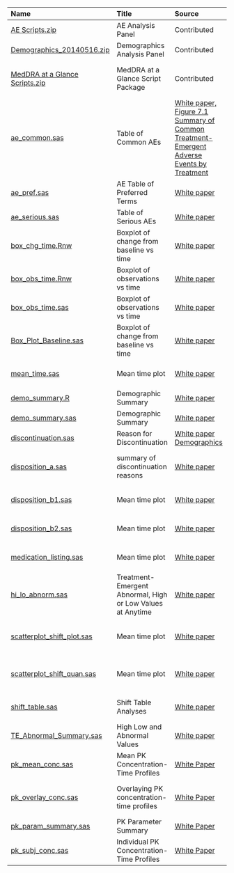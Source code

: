 | **Name** | **Title** | **Source** | **Type** | **Language** | **Keywords** | **Qualification** |
|:---------|:----------|:-----------|:---------|:-------------|:-------------|:------------------|
| [AE Scripts.zip](https://code.google.com/p/phuse-scripts/source/browse/trunk/contributed/AE/AE%20Scripts.zip) | AE Analysis Panel | Contributed | table(AE) | SAS (9.2) | AE, Scripts | Contributed |
| [Demographics\_20140516.zip](https://code.google.com/p/phuse-scripts/source/browse/trunk/contributed/DM/Demographics_20140516.zip) | Demographics Analysis Panel | Contributed | table(none) | SAS (9.3) | DM, table | Contributed |
| [MedDRA at a Glance Scripts.zip](https://code.google.com/p/phuse-scripts/source/browse/trunk/contributed/MedDRA/MedDRA%20at%20a%20Glance%20Scripts.zip) | MedDRA at a Glance Script Package | Contributed | table(None) | SAS (9.2) | MedDRA at a Glance, Adverse events, AE, Scripts | Contributed |
| [ae\_common.sas](https://code.google.com/p/phuse-scripts/source/browse/trunk/whitepapers/ae/ae_common.sas) | Table of Common AEs | [White paper, Figure 7.1 Summary of Common Treatment-Emergent Adverse Events by Treatment](http://www.phusewiki.org/wiki/images/8/86/CSS_WhitePaper_Adverse_Events_DRAFT1.docx) | figure(figure) | SAS (9.4) | Adverse Events,Common, Treatment-Emergent | Contributed |
| [ae\_pref.sas](https://code.google.com/p/phuse-scripts/source/browse/trunk/whitepapers/ae/ae_pref.sas) | AE Table of Preferred Terms | [White paper](http://www.phusewiki.org/wiki/images/4/48/CSS_WhitePaper_CentralTendency_v1.0.pdf) | table(table) | SAS (9.4) | AE, Table, Preferred Terms | Contributed |
| [ae\_serious.sas](https://code.google.com/p/phuse-scripts/source/browse/trunk/whitepapers/ae/ae_serious.sas) | Table of Serious AEs | [White paper](http://www.phusewiki.org/wiki/images/4/48/CSS_WhitePaper_CentralTendency_v1.0.pdf) | table(plot) | SAS (9.4) | AE, Table, Serious | Contributed |
| [box\_chg\_time.Rnw](https://code.google.com/p/phuse-scripts/source/browse/trunk/whitepapers/central/box_chg_time.Rnw) | Boxplot of change from baseline vs time | [White paper](http://www.phusewiki.org/wiki/images/4/48/CSS_WhitePaper_CentralTendency_v1.0.pdf) | figure(boxplot) | R (3.0.2) | Central, Boxplot, labs, vital signs, ECGs | Contributed |
| [box\_obs\_time.Rnw](https://code.google.com/p/phuse-scripts/source/browse/trunk/whitepapers/central/box_obs_time.Rnw) | Boxplot of observations vs time | [White paper](http://www.phusewiki.org/wiki/images/4/48/CSS_WhitePaper_CentralTendency_v1.0.pdf) | figure(boxplot) | R (3.0.2) | Central, Boxplot, labs, vital signs, ECGs | Contributed |
| [box\_obs\_time.sas](https://code.google.com/p/phuse-scripts/source/browse/trunk/whitepapers/central/box_obs_time.sas) | Boxplot of observations vs time | [White paper](http://www.phusewiki.org/wiki/images/4/48/CSS_WhitePaper_CentralTendency_v1.0.pdf) | figure(boxplot) | SAS (9.2.1) | Central, Boxplot, labs, vital signs, ECGs | Contributed |
| [Box\_Plot\_Baseline.sas](https://code.google.com/p/phuse-scripts/source/browse/trunk/whitepapers/central/Box_Plot_Baseline.sas) | Boxplot of change from baseline vs time | [White paper](http://www.phusewiki.org/wiki/images/4/48/CSS_WhitePaper_CentralTendency_v1.0.pdf) | figure(boxplot) | R (3.0.2) | Central, Boxplot, labs, vital signs, ECGs | Contributed |
| [mean\_time.sas](https://code.google.com/p/phuse-scripts/source/browse/trunk/whitepapers/central/mean_time.sas) | Mean time plot | [White paper](http://www.phusewiki.org/wiki/images/4/48/CSS_WhitePaper_CentralTendency_v1.0.pdf) | figure(plot) | SAS (9.2.1) | Central, Mean Time Plot, labs, vital signs, ECGs | Contributed |
| [demo\_summary.R](https://code.google.com/p/phuse-scripts/source/browse/trunk/whitepapers/demographics/demo_summary.R) | Demographic Summary | [White paper](http://www.phusewiki.org/wiki/images/8/8e/CSS_WhitePaper_DemoDispMed_draft3.docx) | Table(Summary) | R (x.x.x) | Demographics, Table | Contributed |
| [demo\_summary.sas](https://code.google.com/p/phuse-scripts/source/browse/trunk/whitepapers/demographics/demo_summary.sas) | Demographic Summary | [White paper](http://www.phusewiki.org/wiki/images/8/8e/CSS_WhitePaper_DemoDispMed_draft3.docx) | Table(Summary) | SAS (9.2.1) | Demographics, Table | Contributed |
| [discontinuation.sas](https://code.google.com/p/phuse-scripts/source/browse/trunk/whitepapers/demographics/discontinuation.sas) | Reason for Discontinuation | [White paper Demographics](https://code.google.com/p/phuse-scripts/source/browse/trunk/whitepapers/demographics/discontinuation_sas.lst) | table(listing) | SAS (9.2.1) | Central, reason, discontinuation | Contributed |
| [disposition\_a.sas](https://code.google.com/p/phuse-scripts/source/browse/trunk/whitepapers/demographics/disposition_a.sas) | summary of discontinuation reasons | [White paper](http://www.phusewiki.org/wiki/images/4/48/CSS_WhitePaper_CentralTendency_v1.0.pdf) | table(summary) | SAS (9.2.1) | Central, discontinuation, reason, summary | Contributed |
| [disposition\_b1.sas](https://code.google.com/p/phuse-scripts/source/browse/trunk/whitepapers/demographics/disposition_b1.sas) | Mean time plot | [White paper](http://www.phusewiki.org/wiki/images/4/48/CSS_WhitePaper_CentralTendency_v1.0.pdf) | figure(plot) | SAS (9.2.1) | Central, Mean Time Plot, labs, vital signs, ECGs | Contributed |
| [disposition\_b2.sas](https://code.google.com/p/phuse-scripts/source/browse/trunk/whitepapers/demographics/disposition_b2.sas) | Mean time plot | [White paper](http://www.phusewiki.org/wiki/images/4/48/CSS_WhitePaper_CentralTendency_v1.0.pdf) | figure(plot) | SAS (9.2.1) | Central, Mean Time Plot, labs, vital signs, ECGs | Contributed |
| [medication\_listing.sas](https://code.google.com/p/phuse-scripts/source/browse/trunk/whitepapers/demographics/medication_listing.sas) | Mean time plot | [White paper](http://www.phusewiki.org/wiki/images/4/48/CSS_WhitePaper_CentralTendency_v1.0.pdf) | figure(plot) | SAS (9.2.1) | Central, Mean Time Plot, labs, vital signs, ECGs | Contributed |
| [hi\_lo\_abnorm.sas](https://code.google.com/p/phuse-scripts/source/browse/trunk/whitepapers/outliers/hi_lo_abnorm.sas) | Treatment-Emergent Abnormal, High or Low Values at Anytime | [White paper](http://www.phusewiki.org/wiki/images/1/13/PhUSE_WhitePaper_OutliersShifts_DRAFT_BroadReview.docx) | table(none) | SAS (9.2.1) | Outliers, table, labs, vital signs, ECGs | Contributed |
| [scatterplot\_shift\_plot.sas](https://code.google.com/p/phuse-scripts/source/browse/trunk/whitepapers/outliers/scatterplot_shift_plot.sas) | Mean time plot | [White paper](http://www.phusewiki.org/wiki/images/1/13/PhUSE_WhitePaper_OutliersShifts_DRAFT_BroadReview.docx) | figure(plot) | SAS (9.2.1) | outliers labs, vital signs, ECGs, Shift, Quantitative | Contributed |
| [scatterplot\_shift\_quan.sas](https://code.google.com/p/phuse-scripts/source/browse/trunk/whitepapers/outliers/scatterplot_shift_quan.sas) | Mean time plot | [White paper](http://www.phusewiki.org/wiki/images/1/13/PhUSE_WhitePaper_OutliersShifts_DRAFT_BroadReview.docx) | figure(plot with table) | SAS (9.2.1) | outliers labs, vital signs, ECGs, Shift, Quantitative | Contributed |
| [shift\_table.sas](https://code.google.com/p/phuse-scripts/source/browse/trunk/whitepapers/outliers/shift_table.sas) | Shift Table Analyses | [White paper](http://www.phusewiki.org/wiki/images/1/13/PhUSE_WhitePaper_OutliersShifts_DRAFT_BroadReview.docx) | table(none) | SAS (9.2.1) | Outliers, table, labs, vital signs, ECGs | Contributed |
| [TE\_Abnormal\_Summary.sas](https://code.google.com/p/phuse-scripts/source/browse/trunk/whitepapers/outliers/TE_Abnormal_Summary.sas) | High Low and Abnormal Values | [White paper](http://www.phusewiki.org/wiki/images/1/13/PhUSE_WhitePaper_OutliersShifts_DRAFT_BroadReview.docx) | table(none) | SAS (9.2.1) | Outliers, table, labs, vital signs, ECGs | Contributed |
| [pk\_mean\_conc.sas](https://code.google.com/p/phuse-scripts/source/browse/trunk/whitepapers/pk/pk_mean_conc.sas) | Mean PK Concentration-Time Profiles | [White Paper](http://www.phusewiki.org/wiki/images/e/ed/PhUSE_CSS_WhitePaper_PK_final_25March2014.pdf) | figure(scatterplot) | SAS (9.2.1) | PK, figure | Contributed |
| [pk\_overlay\_conc.sas](https://code.google.com/p/phuse-scripts/source/browse/trunk/whitepapers/pk/pk_overlay_conc.sas) | Overlaying PK concentration-time profiles | [White Paper](http://www.phusewiki.org/wiki/images/4/48/CSS_WhitePaper_CentralTendency_v1.0.pdf) | figure(plot) | SAS (9.2.1) | PK, Central, Mean Time Plot, labs, vital signs, ECGs | Contributed |
| [pk\_param\_summary.sas](https://code.google.com/p/phuse-scripts/source/browse/trunk/whitepapers/pk/pk_param_summary.sas) | PK Parameter Summary | [White Paper](http://www.phusewiki.org/wiki/images/e/ed/PhUSE_CSS_WhitePaper_PK_final_25March2014.pdf) | table(descriptive stats) | SAS (9.2.1) | PK, table | Contributed |
| [pk\_subj\_conc.sas](https://code.google.com/p/phuse-scripts/source/browse/trunk/whitepapers/pk/pk_subj_conc.sas) | Individual PK Concentration-Time Profiles | [White Paper](http://www.phusewiki.org/wiki/images/e/ed/PhUSE_CSS_WhitePaper_PK_final_25March2014.pdf) | figure(scatterplot) | SAS (9.2.1) | PK, figure | Contributed |
